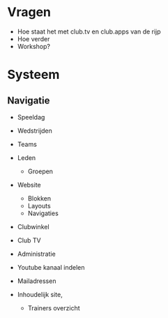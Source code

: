 # Vragen

- Hoe staat het met club.tv en club.apps van de rijp
- Hoe verder
- Workshop?



# Systeem

## Navigatie

- Speeldag
- Wedstrijden
- Teams
- Leden
    - Groepen
- Website
    - Blokken
    - Layouts
    - Navigaties
- Clubwinkel
- Club TV
- Administratie


- Youtube kanaal indelen
- Mailadressen
- Inhoudelijk site, 
    - Trainers overzicht
